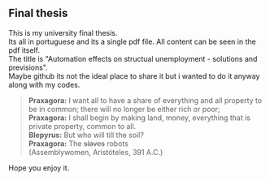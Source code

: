 ## Final thesis

This is my university final thesis.  
Its all in portuguese and its a single pdf file. All content can be seen in the pdf itself.  
The title is "Automation effects on structual unemployment - solutions and previsions".  
Maybe github its not the ideal place to share it but i wanted to do it anyway along with my codes.  


>**Praxagora:** I want all to have a share of everything and all property to be in common; there will no longer be either rich or poor;  
>**Praxagora:** I shall begin by making land, money, everything that is private property, common to all.  
>**Blepyrus:** But who will till the soil?  
>**Praxagora:** The ~~slaves~~ robots  
>(Assemblywomen, Aristóteles, 391 A.C.)

Hope you enjoy it.

